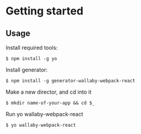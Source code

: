 # Getting started

## Usage

Install required tools:

```$ npm install -g yo```

Install generator:

```$ npm install -g generator-wallaby-webpack-react```

Make a new director, and cd into it

```$ mkdir name-of-your-app && cd $_```

Run yo wallaby-webpack-react

```$ yo wallaby-webpack-react```